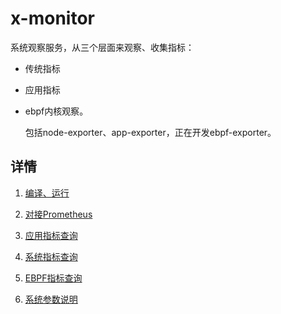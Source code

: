 # x-monitor

系统观察服务，从三个层面来观察、收集指标：

- 传统指标

- 应用指标

- ebpf内核观察。

  包括node-exporter、app-exporter，正在开发ebpf-exporter。

## 详情

1. [编译、运行](doc/编译、运行.md)

2. [对接Prometheus](./doc/对接Prometheus.md)

3. [应用指标查询](doc/应用指标查询.md)

4. [系统指标查询](doc/系统指标查询.md)

5. [EBPF指标查询](./doc/EBPF指标查询)

6. [系统参数说明](doc/系统参数说明.md)

   

